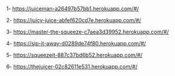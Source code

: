 1- https://juiceman-a26497b57bb1.herokuapp.com/#/

2- https://juicy-juice-abfef620cd7e.herokuapp.com/#/

3- https://master-the-squeeze-c7aea3d39952.herokuapp.com/#/

4- https://sip-it-away-d0289de74f80.herokuapp.com/#/

5- https://squeezeit-887c37bd6b52.herokuapp.com/#/

6- https://thejuicer-02c82611e531.herokuapp.com/#/

